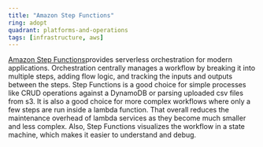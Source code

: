 ```yaml
---
title: "Amazon Step Functions"
ring: adopt
quadrant: platforms-and-operations
tags: [infrastructure, aws]
---
```

[Amazon Step Functions](https://aws.amazon.com/step-functions/)provides serverless orchestration for modern applications. 
Orchestration centrally manages a workflow by breaking it into multiple steps, adding flow logic, and tracking the inputs and outputs between the steps. 
Step Functions is a good choice for simple processes like CRUD operations against a DynamoDB or parsing uploaded csv files from s3.
It is also a good choice for more complex workflows where only a few steps are run inside a lambda function. That 
overall reduces the maintenance overhead of lambda services as they become much smaller and less complex. Also,
Step Functions visualizes the workflow in a state machine, which makes it easier to understand and debug.

